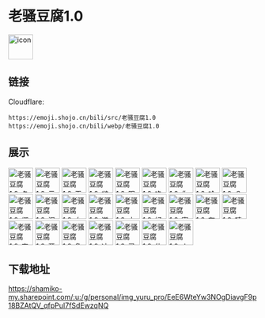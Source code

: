 # 老骚豆腐1.0
<img src="https://emoji.shojo.cn/bili/src/老骚豆腐1.0/icon.png" width="50" height="50" alt="icon">

## 链接
Cloudflare:
```
https://emoji.shojo.cn/bili/src/老骚豆腐1.0
https://emoji.shojo.cn/bili/webp/老骚豆腐1.0
```
## 展示
<img src="https://emoji.shojo.cn/bili/src/老骚豆腐1.0/老骚豆腐1.0-冬哥.png" width="50" height="50" alt="老骚豆腐1.0-冬哥">
<img src="https://emoji.shojo.cn/bili/src/老骚豆腐1.0/老骚豆腐1.0-示爱.png" width="50" height="50" alt="老骚豆腐1.0-示爱">
<img src="https://emoji.shojo.cn/bili/src/老骚豆腐1.0/老骚豆腐1.0-无敌.png" width="50" height="50" alt="老骚豆腐1.0-无敌">
<img src="https://emoji.shojo.cn/bili/src/老骚豆腐1.0/老骚豆腐1.0-啵啵.png" width="50" height="50" alt="老骚豆腐1.0-啵啵">
<img src="https://emoji.shojo.cn/bili/src/老骚豆腐1.0/老骚豆腐1.0-阳光男孩.png" width="50" height="50" alt="老骚豆腐1.0-阳光男孩">
<img src="https://emoji.shojo.cn/bili/src/老骚豆腐1.0/老骚豆腐1.0-咚咚.png" width="50" height="50" alt="老骚豆腐1.0-咚咚">
<img src="https://emoji.shojo.cn/bili/src/老骚豆腐1.0/老骚豆腐1.0-你小子.png" width="50" height="50" alt="老骚豆腐1.0-你小子">
<img src="https://emoji.shojo.cn/bili/src/老骚豆腐1.0/老骚豆腐1.0-哈哈哈.png" width="50" height="50" alt="老骚豆腐1.0-哈哈哈">
<img src="https://emoji.shojo.cn/bili/src/老骚豆腐1.0/老骚豆腐1.0-？？？.png" width="50" height="50" alt="老骚豆腐1.0-？？？">
<img src="https://emoji.shojo.cn/bili/src/老骚豆腐1.0/老骚豆腐1.0-绷不住了.png" width="50" height="50" alt="老骚豆腐1.0-绷不住了">
<img src="https://emoji.shojo.cn/bili/src/老骚豆腐1.0/老骚豆腐1.0-泪目.png" width="50" height="50" alt="老骚豆腐1.0-泪目">
<img src="https://emoji.shojo.cn/bili/src/老骚豆腐1.0/老骚豆腐1.0-血压高.png" width="50" height="50" alt="老骚豆腐1.0-血压高">
<img src="https://emoji.shojo.cn/bili/src/老骚豆腐1.0/老骚豆腐1.0-道歉.png" width="50" height="50" alt="老骚豆腐1.0-道歉">
<img src="https://emoji.shojo.cn/bili/src/老骚豆腐1.0/老骚豆腐1.0-太抽象啦.png" width="50" height="50" alt="老骚豆腐1.0-太抽象啦">
<img src="https://emoji.shojo.cn/bili/src/老骚豆腐1.0/老骚豆腐1.0-好活.png" width="50" height="50" alt="老骚豆腐1.0-好活">
<img src="https://emoji.shojo.cn/bili/src/老骚豆腐1.0/老骚豆腐1.0-寄.png" width="50" height="50" alt="老骚豆腐1.0-寄">
<img src="https://emoji.shojo.cn/bili/src/老骚豆腐1.0/老骚豆腐1.0-有笨蛋.png" width="50" height="50" alt="老骚豆腐1.0-有笨蛋">
<img src="https://emoji.shojo.cn/bili/src/老骚豆腐1.0/老骚豆腐1.0-嘻嘻.png" width="50" height="50" alt="老骚豆腐1.0-嘻嘻">
<img src="https://emoji.shojo.cn/bili/src/老骚豆腐1.0/老骚豆腐1.0-害怕.png" width="50" height="50" alt="老骚豆腐1.0-害怕">
<img src="https://emoji.shojo.cn/bili/src/老骚豆腐1.0/老骚豆腐1.0-开机.png" width="50" height="50" alt="老骚豆腐1.0-开机">
<img src="https://emoji.shojo.cn/bili/src/老骚豆腐1.0/老骚豆腐1.0-急急急.png" width="50" height="50" alt="老骚豆腐1.0-急急急">
<img src="https://emoji.shojo.cn/bili/src/老骚豆腐1.0/老骚豆腐1.0-冲.png" width="50" height="50" alt="老骚豆腐1.0-冲">
<img src="https://emoji.shojo.cn/bili/src/老骚豆腐1.0/老骚豆腐1.0-已黑化.png" width="50" height="50" alt="老骚豆腐1.0-已黑化">
<img src="https://emoji.shojo.cn/bili/src/老骚豆腐1.0/老骚豆腐1.0-休息.png" width="50" height="50" alt="老骚豆腐1.0-休息">
<img src="https://emoji.shojo.cn/bili/src/老骚豆腐1.0/老骚豆腐1.0-人麻了.png" width="50" height="50" alt="老骚豆腐1.0-人麻了">

## 下载地址

https://shamiko-my.sharepoint.com/:u:/g/personal/img_yuru_pro/EeE6WteYw3NOgDiavgF9p18BZAtQV_qfpPuI7fSdEwzqNQ